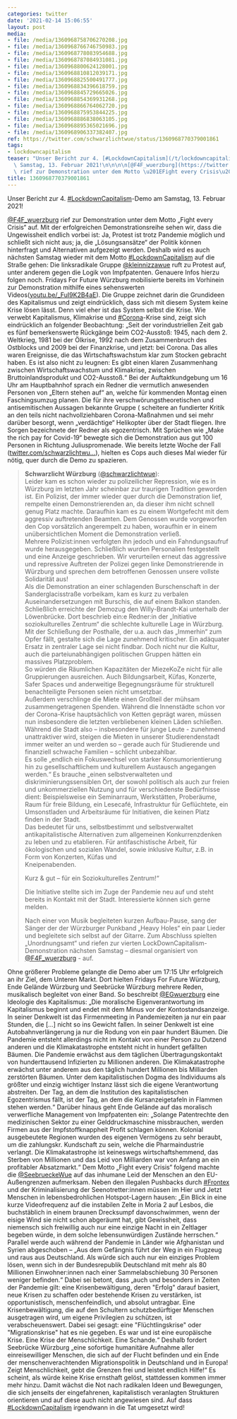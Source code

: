 ```yaml
---
categories: twitter
date: '2021-02-14 15:06:55'
layout: post
media:
- file: /media/1360968758706270208.jpg
- file: /media/1360968766746750983.jpg
- file: /media/1360968778083954688.jpg
- file: /media/1360968787084931081.jpg
- file: /media/1360968800624128001.jpg
- file: /media/1360968810812039171.jpg
- file: /media/1360968825500491777.jpg
- file: /media/1360968834396618759.jpg
- file: /media/1360968845729665026.jpg
- file: /media/1360968854369931268.jpg
- file: /media/1360968866764062720.jpg
- file: /media/1360968875953844225.jpg
- file: /media/1360968886838063105.jpg
- file: /media/1360968895365021696.jpg
- file: /media/1360968906337382407.jpg
ref: https://twitter.com/schwarzlichtwue/status/1360968770379001861
tags:
- lockdowncapitalism
teaser: "Unser Bericht zur 4. [#LockdownCapitalism](/t/lockdowncapitalism)-Demo am\
  \ Samstag, 13. Februar 2021!\n\n\n\n[@F4F_wuerzburg](https://twitter.com/F4F_wuerzburg)\
  \ rief zur Demonstration unter dem Motto \u201EFight every Crisis\u201C auf. "
title: 1360968770379001861
---
```

Unser Bericht zur 4. [#LockdownCapitalism](/t/lockdowncapitalism)-Demo am Samstag, 13. Februar 2021!



[@F4F_wuerzburg](https://twitter.com/F4F_wuerzburg) rief zur Demonstration unter dem Motto „Fight every Crisis“ auf. 
Mit der erfolgreichen Demonstrationsreihe sehen wir, dass die Ungewissheit endlich vorbei ist: Ja, Protest ist trotz Pandemie möglich und schließt sich nicht aus; ja, die „Lösungsansätze“ der Politik können hinterfragt und Alternativen aufgezeigt werden. 
Deshalb wird es auch nächsten Samstag wieder mit dem Motto [#LockdownCapitalism](/t/lockdowncapitalism) auf die Straße gehen: Die linksradikale Gruppe [@kleinnizzawue](https://twitter.com/kleinnizzawue) ruft zu Protest auf, unter anderem gegen die Logik von Impfpatenten. Genauere Infos hierzu folgen noch. 
Fridays For Future Würzburg mobilisierte bereits im Vorhinein zur Demonstration mithilfe eines sehenswerten Videos([youtu.be/_FuI9K2B4aE](https://youtu.be/_FuI9K2B4aE)). Die Gruppe zeichnet darin die Grundideen des Kapitalismus und zeigt eindrücklich, dass sich mit diesem System keine Krise lösen lässt.
Denn viel eher ist das System selbst die Krise. Wie verwebt Kapitalismus, Klimakrise und [#Corona](/t/corona)-Krise sind, zeigt sich eindrücklich an folgender Beobachtung: „Seit der vorindustriellen Zeit gab es fünf bemerkenswerte Rückgänge beim CO2-Ausstoß: 
1945, nach dem 2. Weltkrieg, 1981 bei der Ölkrise, 1992 nach dem Zusammenbruch des Ostblocks und 2009 bei der Finanzkrise, und jetzt: bei Corona. Das alles waren Ereignisse, die das Wirtschaftswachstum klar zum Stocken gebracht haben. Es ist also nicht zu leugnen: 
Es gibt einen klaren Zusammenhang zwischen Wirtschaftswachstum und Klimakrise, zwischen Bruttoinlandsprodukt und CO2-Ausstoß.“ 
Bei der Auftaktkundgebung um 16 Uhr am Hauptbahnhof sprach ein Redner die vermutlich anwesenden Personen von „Eltern stehen auf“ an, welche für kommenden Montag einen Faschingsumzug planen. 
Die für ihre verschwörungstheoretischen und antisemitischen Aussagen bekannte Gruppe ( scheitere an fundierter Kritik an den teils nicht nachvollziehbaren Corona-Maßnahmen und sei mehr darüber besorgt, wenn „verdächtige“ Helikopter über der Stadt fliegen. 
Ihre Sorgen bezeichnete der Redner als egozentrisch.
Mit Sprüchen wie „Make the rich pay for Covid-19“ bewegte sich die Demonstration aus gut 100 Personen in Richtung Juliuspromenade. Wie bereits letzte Woche der Fall ([twitter.com/schwarzlichtwu…](https://twitter.com/schwarzlichtwue/status/1358825046094082055)), hielten es Cops auch dieses Mal wieder für nötig, quer durch die Demo zu spazieren.
> <b>Schwarzlicht Würzburg</b> ([@schwarzlichtwue](https://twitter.com/schwarzlichtwue)):  
>Leider kam es schon wieder zu polizeilicher Repression, wie es in Würzburg im letzten Jahr scheinbar zur traurigen Tradition geworden ist. Ein Polizist, der immer wieder quer durch die Demonstration lief, rempelte einen Demonstrierenden an, da dieser ihm nicht schnell genug Platz machte. Daraufhin kam es zu einem Wortgefecht mit dem aggressiv auftretenden Beamten. Dem Genossen wurde vorgeworfen den Cop vorsätzlich angerempelt zu haben, woraufhin er in einem unübersichtlichen Moment die Demonstration verließ.  
>Mehrere Polizist:innen verfolgten ihn jedoch und ein Fahndungsaufruf wurde herausgegeben. Schließlich wurden Personalien festgestellt und eine Anzeige geschrieben. Wir verurteilen erneut das aggressive und repressive Auftreten der Polizei gegen linke Demonstrierende in Würzburg und sprechen dem betroffenen Genossen unsere vollste Solidarität aus!  
>Als die Demonstration an einer schlagenden Burschenschaft in der Sanderglacisstraße vorbeikam, kam es kurz zu verbalen Auseinandersetzungen mit Burschis, die auf einem Balkon standen.  
>Schließlich erreichte der Demozug den Willy-Brandt-Kai unterhalb der Löwenbrücke. Dort beschrieb ein:e Redner:in der „Initiative soziokulturelles Zentrum“ die schlechte kulturelle Lage in Würzburg. Mit der Schließung der Posthalle, der u.a. auch das „Immerhin“ zum Opfer fällt, gestalte sich die Lage zunehmend kritischer. Ein adäquater Ersatz in zentraler Lage sei nicht findbar. Doch nicht nur die Kultur, auch die parteiunabhängigen politischen Gruppen hätten ein massives Platzproblem.  
>So würden die Räumlichen Kapazitäten der MiezeKoZe nicht für alle Gruppierungen ausreichen. Auch Bildungsarbeit, Küfas, Konzerte, Safer Spaces und anderweitige Begegnungsräume für strukturell benachteiligte Personen seien nicht umsetzbar.  
>Außerdem verschlinge die Miete einen Großteil der mühsam zusammengetragenen Spenden. Während die Innenstädte schon vor der Corona-Krise hauptsächlich von Ketten geprägt waren, müssen nun insbesondere die letzten verbliebenen kleinen Läden schließen.  
>Während die Stadt also – insbesondere für junge Leute - zunehmend unattraktiver wird, steigen die Mieten in unserer Studierendenstadt immer weiter an und werden so – gerade auch für Studierende und finanziell schwache Familien – schlicht unbezahlbar.  
>Es solle „endlich ein Fokuswechsel von starker Konsumorientierung hin zu gesellschaftlichem und kulturellem Austausch angegangen werden.“ Es brauche „einen selbstverwalteten und diskriminierungssensiblen Ort, der sowohl politisch als auch zur freien und unkommerziellen Nutzung und für verschiedenste Bedürfnisse dient: Beispielsweise ein Seminarraum, Werkstätten, Proberäume, Raum für freie Bildung, ein Lesecafé, Infrastruktur für Geflüchtete, ein Umsonstladen und Arbeitsräume für Initiativen, die keinen Platz finden in der Stadt.  
>Das bedeutet für uns, selbstbestimmt und selbstverwaltet antikapitalistische Alternativen zum allgemeinen Konkurrenzdenken zu leben und zu etablieren. Für antifaschistische Arbeit, für ökologischen und sozialen Wandel, sowie inklusive Kultur, z.B. in Form von Konzerten, Küfas und  
>Kneipenabenden.  
>  
>Kurz &amp; gut – für ein Soziokulturelles Zentrum!“  
>  
>Die Initiative stellte sich im Zuge der Pandemie neu auf und steht bereits in Kontakt mit der Stadt. Interessierte können sich gerne melden.   
>  
>Nach einer von Musik begleiteten kurzen Aufbau-Pause, sang der Sänger der der Würzburger Punkband „Heavy Holes“ ein paar Lieder und begleitete sich selbst auf der Gitarre. Zum Abschluss spielten „Unordnungsamt“ und riefen zur vierten LockDownCapitalism-Demonstration nächsten Samstag – diesmal organisiert von [@F4F_wuerzburg](https://twitter.com/F4F_wuerzburg) -  auf.  


Ohne größerer Probleme gelangte die Demo aber um 17:15 Uhr erfolgreich an ihr Ziel, dem Unteren Markt. Dort hielten Fridays For Future Würzburg, Ende Gelände Würzburg und Seebrücke Würzburg mehrere Reden, musikalisch begleitet von einer Band.
So beschreibt [@EGwuerzburg](https://twitter.com/EGwuerzburg) eine Ideologie des Kapitalismus: „Die moralische Eigenverantwortung im Kapitalismus beginnt und endet mit dem Minus vor der Kontostandsanzeige. In seiner Denkwelt ist das Firmenmeeting in Pandemiezeiten ja nur ein paar Stunden, die […] nicht so ins
Gewicht fallen. In seiner Denkwelt ist eine Autobahnverlängerung ja nur die Rodung von ein paar hundert Bäumen. Die Pandemie entsteht allerdings nicht im Kontakt von einer Person zu Dutzend anderen und die Klimakatastrophe entsteht nicht in hundert gefällten Bäumen.
Die Pandemie erwächst aus dem täglichen Übertragungskontakt von hunderttausend Infizierten zu Millionen anderen. Die Klimakatastrophe erwächst unter anderem aus den täglich hundert Millionen bis Milliarden zerstörten Bäumen.
Unter dem kapitalistischen Dogma des Individuums als größter und einzig wichtiger Instanz lässt sich die eigene Verantwortung abstreiten. Der Tag, an dem die Institution des kapitalistischen Egozentrismus fällt, ist der Tag, an dem die Kursanzeigetafeln in Flammen stehen werden.“
Darüber hinaus geht Ende Gelände auf das moralisch verwerfliche Management von Impfpatenten ein: „Solange Patentrechte den medizinischen Sektor zu einer Gelddruckmaschine missbrauchen, werden Firmen aus der Impfstoffknappheit Profit schlagen können. Kolonial ausgebeutete Regionen wurden des eigenen Vermögens zu sehr beraubt, um die zahlungskr. Kundschaft zu sein, welche die Pharmaindustrie verlangt. Die Klimakatastrophe ist keineswegs wirtschaftshemmend, das Sterben von Millionen und das Leid von Milliarden war von Anfang an ein profitabler Absatzmarkt.“
Dem Motto „Fight every Crisis“ folgend machte die [@SeebrueckeWue](https://twitter.com/SeebrueckeWue) auf das inhumane Leid der Menschen an den EU-Außengrenzen aufmerksam. Neben den illegalen Pushbacks durch [#Frontex](/t/frontex) und der Kriminalisierung der Seenotretter:innen müssen im Hier und Jetzt Menschen in lebensbedrohlichen Hotspot-Lagern hausen: „Ein Blick in eine kurze Videofrequenz auf die instabilen Zelte in Moria 2 auf Lesbos, die buchstäblich in einem braunen Drecksumpf davonschwimmen, wenn der eisige Wind sie nicht schon abgeräumt hat, gibt Gewissheit, dass niemensch sich freiwillig auch nur eine einzige Nacht in ein Zeltlager begeben würde, in dem solche lebensunwürdigen Zustände herrschen.“
Parallel werde auch während der Pandemie in Länder wie Afghanistan und Syrien abgeschoben – „Aus dem Gefängnis führt der Weg in ein Flugzeug und raus aus Deutschland. Als würde sich auch nur ein einziges Problem lösen, wenn sich in der Bundesrepublik Deutschland mit mehr als
80 Millionen Einwohner:innen nach einer Sammelabschiebung 30 Personen weniger befinden.“
Dabei sei betont, dass „auch und besonders in Zeiten der Pandemie gilt: eine Krisenbewältigung, deren "Erfolg" darauf basiert, neue Krisen zu schaffen oder bestehende Krisen zu verstärken, ist opportunistisch, menschenfeindlich, und absolut untragbar.
Eine Krisenbewältigung, die auf den Schultern schutzbedürftiger Menschen ausgetragen wird, um eigene Privilegien zu schützen, ist verabscheuenswert. Dabei sei gesagt: eine "Flüchtlingskrise" oder "Migrationskrise" hat es nie gegeben. Es war und ist eine europäische Krise.
Eine Krise der Menschlichkeit. Eine Schande.“ Deshalb fordert Seebrücke Würzburg „eine sofortige humanitäre Aufnahme aller einreisewilliger Menschen, die sich auf der Flucht befinden und ein Ende der menschenverachtenden Migrationspolitik in Deutschland und in Europa!
Zeigt Menschlichkeit, gebt die Grenzen frei und leistet endlich Hilfe!“
Es scheint, als würde keine Krise ernsthaft gelöst, stattdessen kommen immer mehr hinzu. Damit wächst die Not nach radikalen Ideen und Bewegungen, die sich jenseits der eingefahrenen, kapitalistisch veranlagten Strukturen orientieren und auf diese auch nicht angewiesen sind.
Auf dass [#LockdownCapitalism](/t/lockdowncapitalism) irgendwann in die Tat umgesetzt wird!